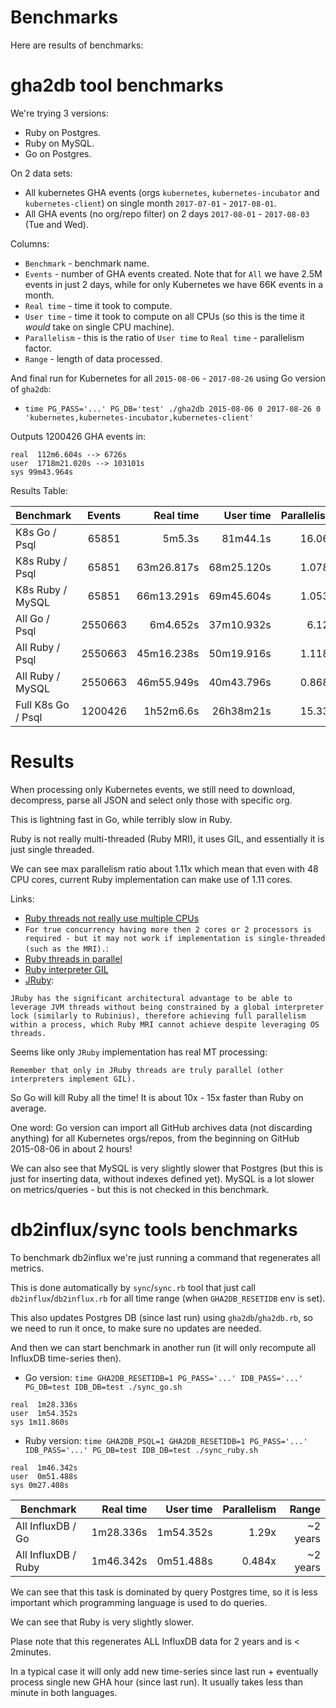 # Benchmarks

Here are results of benchmarks:

# gha2db tool benchmarks

We're trying 3 versions:
- Ruby on Postgres.
- Ruby on MySQL.
- Go on Postgres.

On 2 data sets:
- All kubernetes GHA events (orgs `kubernetes`, `kubernetes-incubator` and `kubernetes-client`) on single month `2017-07-01` - `2017-08-01`.
- All GHA events (no org/repo filter) on 2 days `2017-08-01` - `2017-08-03` (Tue and Wed).

Columns:
- `Benchmark` - benchmark name.
- `Events` - number of GHA events created. Note that for `All` we have 2.5M events in just 2 days, while for only Kubernetes we have 66K events in a month.
- `Real time` - time it took to compute.
- `User time` - time it took to compute on all CPUs (so this is the time it *would* take on single CPU machine).
- `Parallelism` - this is the ratio of `User time` to `Real time` - parallelism factor.
- `Range` - length of data processed.

And final run for Kubernetes for all `2015-08-06` - `2017-08-26` using Go version of `gha2db`:
- `time PG_PASS='...' PG_DB='test' ./gha2db 2015-08-06 0 2017-08-26 0 'kubernetes,kubernetes-incubator,kubernetes-client'`

Outputs 1200426 GHA events in:
```
real  112m6.604s --> 6726s
user  1718m21.020s --> 103101s
sys 99m43.964s
```

Results Table:

| Benchmark          | Events      | Real time   | User time   | Parallelism | Range    |
|--------------------|:-----------:|------------:|------------:|------------:|---------:|
| K8s Go / Psql      | 65851       | 5m5.3s      | 81m44.1s    | 16.06x      | 1 month  |
| K8s Ruby / Psql    | 65851       | 63m26.817s  | 68m25.120s  | 1.078x      | 1 month  |
| K8s Ruby / MySQL   | 65851       | 66m13.291s  | 69m45.604s  | 1.053x      | 1 month  |
| All Go / Psql      | 2550663     | 6m4.652s    | 37m10.932s  | 6.12x       | 2 days   |
| All Ruby / Psql    | 2550663     | 45m16.238s  | 50m19.916s  | 1.118x      | 2 days   |
| All Ruby / MySQL   | 2550663     | 46m55.949s  | 40m43.796s  | 0.868x      | 2 days   |
| Full K8s Go / Psql | 1200426     | 1h52m6.6s   | 26h38m21s   | 15.33x      | ~2 years |

# Results

When processing only Kubernetes events, we still need to download, decompress, parse all JSON and select only those with specific org.

This is lightning fast in Go, while terribly slow in Ruby.

Ruby is not really multi-threaded (Ruby MRI), it uses GIL, and essentially it is just single threaded.

We can see max parallelism ratio about 1.11x which mean that even with 48 CPU cores, current Ruby implementation can make use of 1.11 cores.

Links:
- [Ruby threads not really use multiple CPUs](https://stackoverflow.com/questions/56087/does-ruby-have-real-multithreading)
- `For true concurrency having more then 2 cores or 2 processors is required - but it may not work if implementation is single-threaded (such as the MRI).`:
- [Ruby threads in parallel](https://stackoverflow.com/questions/2428140/how-do-i-run-two-threads-in-ruby-at-the-same-time)
- [Ruby interpreter GIL](https://en.wikipedia.org/wiki/Global_interpreter_lock)
- [JRuby](https://en.wikipedia.org/wiki/JRuby):
```
JRuby has the significant architectural advantage to be able to leverage JVM threads without being constrained by a global interpreter lock (similarly to Rubinius), therefore achieving full parallelism within a process, which Ruby MRI cannot achieve despite leveraging OS threads.
```

Seems like only `JRuby` implementation has real MT processing:
```
Remember that only in JRuby threads are truly parallel (other interpreters implement GIL).
```

So Go will kill Ruby all the time! It is about 10x - 15x faster than Ruby on average.

One word: Go version can import all GitHub archives data (not discarding anything) for all Kubernetes orgs/repos, from the beginning on GitHub 2015-08-06 in about 2 hours!

We can also see that MySQL is very slightly slower that Postgres (but this is just for inserting data, without indexes defined yet).
MySQL is a lot slower on metrics/queries - but this is not checked in this benchmark.

# db2influx/sync tools benchmarks

To benchmark db2influx we're just running a command that regenerates all metrics.

This is done automatically by `sync`/`sync.rb` tool that just call `db2influx`/`db2influx.rb` for all time range (when `GHA2DB_RESETIDB` env is set).

This also updates Postgres DB (since last run) using `gha2db`/`gha2db.rb`, so we need to run it once, to make sure no updates are needed.

And then we can start benchmark in another run (it will only recompute all InfluxDB time-series then).

- Go version: `time GHA2DB_RESETIDB=1 PG_PASS='...' IDB_PASS='...' PG_DB=test IDB_DB=test ./sync_go.sh`
```
real  1m28.336s
user  1m54.352s
sys 1m11.860s
```
- Ruby version: `time GHA2DB_PSQL=1 GHA2DB_RESETIDB=1 PG_PASS='...' IDB_PASS='...' PG_DB=test IDB_DB=test ./sync_ruby.sh`
```
real  1m46.342s
user  0m51.488s
sys 0m27.408s
```

| Benchmark           | Real time   | User time   | Parallelism | Range    |
|---------------------|------------:|------------:|------------:|---------:|
| All InfluxDB / Go   | 1m28.336s   | 1m54.352s   | 1.29x       | ~2 years |
| All InfluxDB / Ruby | 1m46.342s   | 0m51.488s   | 0.484x      | ~2 years |

We can see that this task is dominated by query Postgres time, so it is less important which programming language is used to do queries.

We can see that Ruby is very slightly slower.

Plase note that this regenerates ALL InfluxDB data for 2 years and is < 2minutes.

In a typical case it will only add new time-series since last run + eventually process single new GHA hour (since last run). It usually takes less than minute in both languages.

